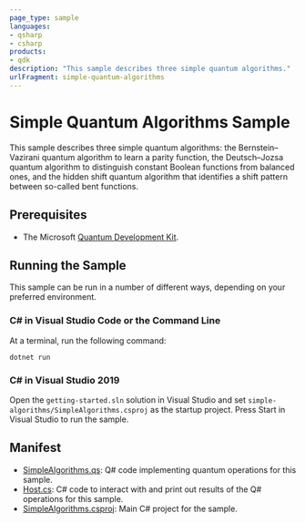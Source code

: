 ```yaml
---
page_type: sample
languages:
- qsharp
- csharp
products:
- qdk
description: "This sample describes three simple quantum algorithms."
urlFragment: simple-quantum-algorithms
---
```


# Simple Quantum Algorithms Sample #

This sample describes three simple quantum algorithms: the Bernstein–Vazirani quantum algorithm to learn a parity function, the Deutsch–Jozsa quantum algorithm to distinguish constant Boolean functions from balanced ones, and the hidden shift quantum algorithm that identifies a shift pattern between so-called bent functions. 

## Prerequisites ##

- The Microsoft [Quantum Development Kit](https://docs.microsoft.com/quantum/install-guide/).

## Running the Sample ##

This sample can be run in a number of different ways, depending on your preferred environment.

### C# in Visual Studio Code or the Command Line ###

At a terminal, run the following command:

```dotnetcli
dotnet run
```

### C# in Visual Studio 2019 ###

Open the `getting-started.sln` solution in Visual Studio and set `simple-algorithms/SimpleAlgorithms.csproj` as the startup project.
Press Start in Visual Studio to run the sample.

## Manifest ##

- [SimpleAlgorithms.qs](https://github.com/microsoft/Quantum/blob/master/samples/getting-started/simple-algorithms/SimpleAlgorithms.qs): Q# code implementing quantum operations for this sample.
- [Host.cs](https://github.com/microsoft/Quantum/blob/master/samples/getting-started/simple-algorithms/Host.cs): C# code to interact with and print out results of the Q# operations for this sample.
- [SimpleAlgorithms.csproj](https://github.com/microsoft/Quantum/blob/master/samples/getting-started/simple-algorithms/SimpleAlgorithms.csproj): Main C# project for the sample.


